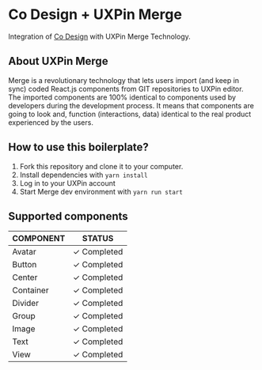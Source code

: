 # Co Design + UXPin Merge

Integration of [Co Design](https://github.com/cobaltinc/co-design) with UXPin Merge Technology.

## About UXPin Merge

Merge is a revolutionary technology that lets users import (and keep in sync) coded React.js components from GIT repositories to UXPin editor.
The imported components are 100% identical to components used by developers during the development process.
It means that components are going to look and, function (interactions, data) identical to the real product experienced by the users.

## How to use this boilerplate?

1. Fork this repository and clone it to your computer.
2. Install dependencies with `yarn install`
3. Log in to your UXPin account
4. Start Merge dev environment with `yarn run start`

## Supported components

| COMPONENT                | STATUS         |
| ------------------------ | -------------- |
| Avatar                   | ✓ Completed    |
| Button                   | ✓ Completed    |
| Center                   | ✓ Completed    |
| Container                | ✓ Completed    |
| Divider                  | ✓ Completed    |
| Group                    | ✓ Completed    |
| Image                    | ✓ Completed    |
| Text                     | ✓ Completed    |
| View                     | ✓ Completed    |
